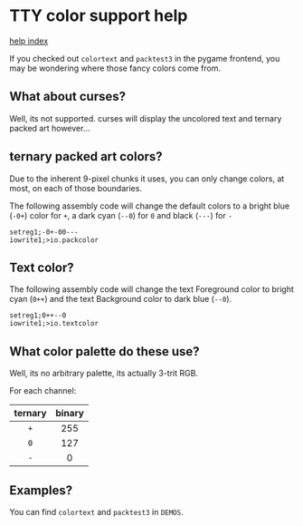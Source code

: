# TTY color support help
[help index](index.md)

If you checked out `colortext` and `packtest3` in the pygame frontend, you may be
wondering where those fancy colors come from.

## What about curses?
Well, its not supported. curses will display the uncolored text and ternary
packed art however...

## ternary packed art colors?
Due to the inherent 9-pixel chunks it uses, you can only change colors,
at most, on each of those boundaries.

The following assembly code will change the default colors to a bright blue (`-0+`)
color for `+`, a dark cyan (`--0`) for `0` and black (`---`) for `-`

	setreg1;-0+-00---
	iowrite1;>io.packcolor

## Text color?

The following assembly code will change the text Foreground color to bright cyan (`0++`)
and the text Background color to dark blue (`--0`).

	setreg1;0++--0
	iowrite1;>io.textcolor


## What color palette do these use?
Well, its no arbitrary palette, its actually 3-trit RGB.

For each channel:

ternary|binary
:--:|:----:
`+` |255
`0` |127
`-` |0

## Examples?

You can find `colortext` and `packtest3` in `DEMOS`.